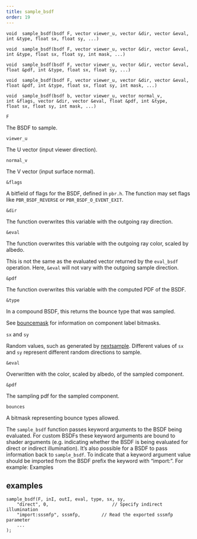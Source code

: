 ```yaml
---
title: sample_bsdf
order: 19
---
```

`void  sample_bsdf(bsdf F, vector viewer_u, vector &dir, vector &eval, int &type, float sx, float sy, ...)`

`void  sample_bsdf(bsdf F, vector viewer_u, vector &dir, vector &eval, int &type, float sx, float sy, int mask, ...)`

`void  sample_bsdf(bsdf F, vector viewer_u, vector &dir, vector &eval, float &pdf, int &type, float sx, float sy, ...)`

`void  sample_bsdf(bsdf F, vector viewer_u, vector &dir, vector &eval, float &pdf, int &type, float sx, float sy, int mask, ...)`

`void  sample_bsdf(bsdf b, vector viewer_u, vector normal_v, int &flags, vector &dir, vector &eval, float &pdf, int &type, float sx, float sy, int mask, ...)`

`F`

The BSDF to sample.

`viewer_u`

The U vector (input viewer direction).

`normal_v`

The V vector (input surface normal).

`&flags`

A bitfield of flags for the BSDF, defined in `pbr.h`. The function may set flags like `PBR_BSDF_REVERSE` or `PBR_BSDF_O_EVENT_EXIT`.

`&dir`

The function overwrites this variable with the outgoing ray direction.

`&eval`

The function overwrites this variable with the outgoing ray color, scaled by albedo.

This is not the same as the evaluated vector returned by the `eval_bsdf` operation. Here, `&eval` will not vary with the outgoing sample direction.

`&pdf`

The function overwrites this variable with the computed PDF of the BSDF.

`&type`

In a compound BSDF, this returns the bounce type that was sampled.

See [bouncemask](bouncemask.html) for information on component label bitmasks.

`sx` and `sy`

Random values, such as generated by [nextsample](nextsample.html). Different values of `sx` and `sy` represent different random directions to sample.

`&eval`

Overwritten with the color, scaled by albedo, of the sampled component.

`&pdf`

The sampling pdf for the sampled component.

`bounces`

A bitmask representing bounce types allowed.

The `sample_bsdf` function passes keyword arguments to the BSDF being
evaluated. For custom BSDFs these keyword arguments are bound to shader
arguments (e.g. indicating whether the BSDF is being evaluated for direct or
indirect illumination). It’s also possible for a BSDF to pass information back
to `sample_bsdf`. To indicate that a keyword argument value should be imported
from the BSDF prefix the keyword with “import:”. For example:
Examples

## examples

```vex
sample_bsdf(F, inI, outI, eval, type, sx, sy,
    "direct", 0,                        // Specify indirect illumination
    "import:sssmfp", sssmfp,        // Read the exported sssmfp parameter
    ...
);

```
